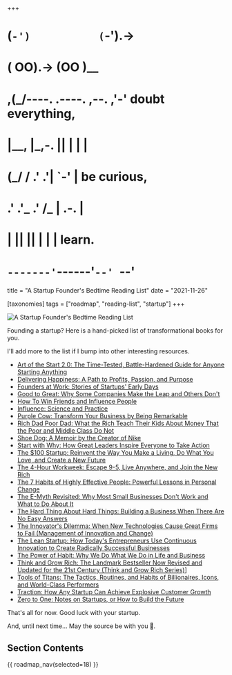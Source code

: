 +++
#   (`-')           (`-').->
#   ( OO).->        (OO )__
# ,(_/----. .----. ,--. ,'-' doubt everything,
# |__,    |\_,-.  ||  | |  |
#  (_/   /    .' .'|  `-'  | be curious,
#  .'  .'_  .'  /_ |  .-.  |
# |       ||      ||  | |  | learn.
# `-------'`------'`--' `--'

title = "A Startup Founder's Bedtime Reading List"
date = "2021-11-26"

[taxonomies]
tags = ["roadmap", "reading-list", "startup"]
+++

![A Startup Founder's Bedtime Reading List](/images/size/w1200/2024/03/journey-ship.png)

Founding a startup? Here is a hand-picked list of transformational books for
you.

I'll add more to the list if I bump into other interesting resources.

* [Art of the Start 2.0: The Time-Tested, Battle-Hardened Guide for Anyone Starting Anything](https://www.goodreads.com/book/show/22835624-the-art-of-the-start-2-0)
* [Delivering Happiness: A Path to Profits, Passion, and Purpose](https://www.goodreads.com/book/show/6828896-delivering-happiness)
* [Founders at Work: Stories of Startups' Early Days](https://www.goodreads.com/book/show/98233.Founders_at_Work)
* [Good to Great: Why Some Companies Make the Leap and Others Don't](https://www.goodreads.com/book/show/76865.Good_to_Great)
* [How To Win Friends and Influence People](https://www.goodreads.com/book/show/4865.How_to_Win_Friends_and_Influence_People)
* [Influence: Science and Practice](https://www.goodreads.com/book/show/123684.Influence)
* [Purple Cow: Transform Your Business by Being Remarkable](https://www.goodreads.com/book/show/641604.Purple_Cow)
* [Rich Dad Poor Dad: What the Rich Teach Their Kids About Money That the Poor and Middle Class Do Not](https://www.goodreads.com/book/show/69571.Rich_Dad_Poor_Dad)
* [Shoe Dog: A Memoir by the Creator of Nike](https://www.goodreads.com/book/show/27220736-shoe-dog)
* [Start with Why: How Great Leaders Inspire Everyone to Take Action](https://www.goodreads.com/book/show/7108725-start-with-wh)
* [The $100 Startup: Reinvent the Way You Make a Living, Do What You Love, and Create a New Future](https://www.goodreads.com/book/show/12605157-the-100-startup)
* [The 4-Hour Workweek: Escape 9-5, Live Anywhere, and Join the New Rich](https://www.goodreads.com/book/show/368593.The_4_Hour_Workweek)
* [The 7 Habits of Highly Effective People: Powerful Lessons in Personal Change](https://www.goodreads.com/book/show/36072.The_7_Habits_of_Highly_Effective_People)
* [The E-Myth Revisited: Why Most Small Businesses Don't Work and What to Do About It](https://www.goodreads.com/book/show/40742319-e-myth-revisited-drive-life-leverage-7-habits-of-highly-effective-peo)
* [The Hard Thing About Hard Things: Building a Business When There Are No Easy Answers](https://www.goodreads.com/book/show/18176747-the-hard-thing-about-hard-things)
* [The Innovator's Dilemma: When New Technologies Cause Great Firms to Fail (Management of Innovation and Change)](https://www.goodreads.com/book/show/2615.The_Innovator_s_Dilemma)
* [The Lean Startup: How Today's Entrepreneurs Use Continuous Innovation to Create Radically Successful Businesses](https://www.goodreads.com/book/show/10127019-the-lean-startup)
* [The Power of Habit: Why We Do What We Do in Life and Business](https://www.goodreads.com/book/show/12609433-the-power-of-habit)
* [Think and Grow Rich: The Landmark Bestseller Now Revised and Updated for the 21st Century (Think and Grow Rich Series)](https://www.goodreads.com/book/show/30186948-think-and-grow-rich)\]
* [Tools of Titans: The Tactics, Routines, and Habits of Billionaires, Icons, and World-Class Performers](https://www.goodreads.com/book/show/31823677-tools-of-titans)
* [Traction: How Any Startup Can Achieve Explosive Customer Growth](https://www.goodreads.com/book/show/22091581-traction)
* [Zero to One: Notes on Startups, or How to Build the Future](https://www.goodreads.com/book/show/18050143-zero-to-one)

That's all for now. Good luck with your startup.

And, until next time... May the source be with you 🦄.

## Section Contents

{{ roadmap_nav(selected=18) }}
